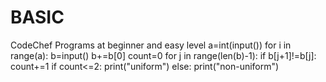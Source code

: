 # BASIC
CodeChef Programs at beginner and easy level
a=int(input())
for i in range(a):
    b=input()
    b+=b[0]
    count=0
    for j in range(len(b)-1):
        if b[j+1]!=b[j]:
            count+=1
    if count<=2:
        print("uniform")
    else:
        print("non-uniform")
